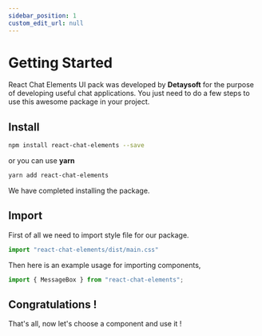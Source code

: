 ```yaml
---
sidebar_position: 1
custom_edit_url: null
---
```


# Getting Started

React Chat Elements UI pack was developed by **Detaysoft** for the purpose of developing useful chat applications. You just need to do a few steps to use this awesome package in your project.

## Install
```bash
npm install react-chat-elements --save
```
or you can use **yarn**
```bash
yarn add react-chat-elements
```

We have completed installing the package.

## Import

First of all we need to import style file for our package.

```jsx
import "react-chat-elements/dist/main.css"
```

Then here is an example usage for importing components,

```jsx
import { MessageBox } from "react-chat-elements";
```

## Congratulations !

That's all, now let's choose a component and use it !
